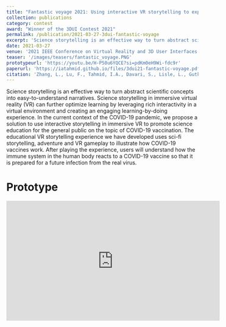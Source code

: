 ```yaml
---
title: "Fantastic voyage 2021: Using interactive VR storytelling to explain targeted COVID-19 vaccine delivery to antigen-presenting cells"
collection: publications
category: contest
award: "Winner of the 3DUI Contest 2021"
permalink: /publication/2021-03-27-3dui-fantastic-voyage
excerpt: 'Science storytelling is an effective way to turn abstract scientific concepts into easy-to-understand narratives. Science storytelling in immersive virtual reality (VR) can further optimize learning by leveraging rich interactivity in a virtual environment and creating an engaging learning-by-doing experience. In the current context of the COVID-19 pandemic, we propose a solution to use interactive storytelling in immersive VR to promote science education for the general public on the topic of COVID-19 vaccination. The educational VR storytelling experience we have developed uses sci-fi storytelling, adventure and VR gameplay to illustrate how COVID-19 vaccines work. After playing the experience, users will understand how the immune system in the human body reacts to a COVID-19 vaccine so that it is prepared for a future infection from the real virus.'
date: 2021-03-27
venue: '2021 IEEE Conference on Virtual Reality and 3D User Interfaces Abstracts and Workshops (VRW)'
teaser: '/images/teasers/fantastic_voyage.PNG'
prototypeurl: 'https://youtu.be/H-P50u6YQCE?si=pdKm0eH9Wi-fdc9r'
paperurl: 'https://iatahmid.github.io/files/3dui21-fantastic-voyage.pdf'
citation: 'Zhang, L., Lu, F., Tahmid, I.A., Davari, S., Lisle, L., Gutkowski, N., Schlueter, L. and Bowman, D.A., 2021, March. Fantastic voyage 2021: Using interactive VR storytelling to explain targeted COVID-19 vaccine delivery to antigen-presenting cells. In 2021 IEEE Conference on Virtual Reality and 3D User Interfaces Abstracts and Workshops (VRW) (pp. 695-696). IEEE.'
---
```


Science storytelling is an effective way to turn abstract scientific concepts into easy-to-understand narratives. Science storytelling in immersive virtual reality (VR) can further optimize learning by leveraging rich interactivity in a virtual environment and creating an engaging learning-by-doing experience. In the current context of the COVID-19 pandemic, we propose a solution to use interactive storytelling in immersive VR to promote science education for the general public on the topic of COVID-19 vaccination. The educational VR storytelling experience we have developed uses sci-fi storytelling, adventure and VR gameplay to illustrate how COVID-19 vaccines work. After playing the experience, users will understand how the immune system in the human body reacts to a COVID-19 vaccine so that it is prepared for a future infection from the real virus.

Prototype
=========
<iframe width="560" height="315" src="https://www.youtube.com/embed/H-P50u6YQCE?si=APYbhQ_okf9gl2EQ" title="YouTube video player" frameborder="0" allow="accelerometer; autoplay; clipboard-write; encrypted-media; gyroscope; picture-in-picture; web-share" referrerpolicy="strict-origin-when-cross-origin" allowfullscreen></iframe>